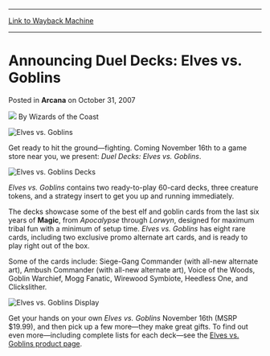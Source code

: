 
---
[Link to Wayback Machine](https://web.archive.org/web/20220119095411/https://magic.wizards.com/en/articles/archive/arcana/announcing-duel-decks-elves-vs-goblins-2007-10-31)

[_metadata_:author]:- "Wizards of the Coast"
[_metadata_:description]:- "Get ready to hit the ground—fighting. Coming November 16th to a game store near you, we present: Duel Decks: Elves vs. Goblins. Elves vs. Goblins contains two ready-to-play 60-card decks, three creature tokens, and a strategy insert to get you up and running immediately.The decks showcase some of the best elf and goblin cards from the last six years of Magic, from Apocalypse"
[_metadata_:generator]:- "Drupal 7 (http://drupal.org)"
[_metadata_:node]:- "602736"
[_metadata_:publish_date]:- "2007-10-31"
[_metadata_:source]:- "div-main-content"
[_metadata_:title]:- "Announcing Duel Decks: Elves vs. Goblins"
[_metadata_:wayback_capture_timestamp]:- "2022-01-19 09:54:11"
[_metadata_:wayback_raw_url]:- "https://web.archive.org/web/20220119095411id_/https://magic.wizards.com/en/articles/archive/arcana/announcing-duel-decks-elves-vs-goblins-2007-10-31"
[_metadata_:wayback_url]:- "https://magic.wizards.com/en/articles/archive/arcana/announcing-duel-decks-elves-vs-goblins-2007-10-31"
---


Announcing Duel Decks: Elves vs. Goblins
========================================



 Posted in **Arcana**
 on October 31, 2007 






![](https://media.magic.wizards.com/styles/auth_small/public/images/person/wizards_author.jpg)
By Wizards of the Coast











![Elves vs. Goblins](https://media.magic.wizards.com/image_legacy_migration/magic/images/mtgcom/arcana1000/1452_EVG_logo.jpg)

Get ready to hit the ground—fighting. Coming November 16th to a game store near you, we present: *Duel Decks: Elves vs. Goblins*. 

![Elves vs. Goblins Decks](https://media.magic.wizards.com/image_legacy_migration/magic/images/mtgcom/arcana1000/1452_EVG_deck.jpg)

*Elves vs. Goblins* contains two ready-to-play 60-card decks, three creature tokens, and a strategy insert to get you up and running immediately.

The decks showcase some of the best elf and goblin cards from the last six years of **Magic**, from *Apocalypse* through *Lorwyn*, designed for maximum tribal fun with a minimum of setup time. *Elves vs. Goblins* has eight rare cards, including two exclusive promo alternate art cards, and is ready to play right out of the box.

Some of the cards include: Siege-Gang Commander (with all-new alternate art), Ambush Commander (with all-new alternate art), Voice of the Woods, Goblin Warchief, Mogg Fanatic, Wirewood Symbiote, Heedless One, and Clickslither.

![Elves vs. Goblins Display](https://media.magic.wizards.com/image_legacy_migration/magic/images/mtgcom/arcana1000/1452_EVG_deckdisplay.jpg)

Get your hands on your own *Elves vs. Goblins* November 16th (MSRP $19.99), and then pick up a few more—they make great gifts. To find out even more—including complete lists for each deck—see the [Elves vs. Goblins product page](http://archive.wizards.com/Magic/Magazine/Article.aspx?x=magic/expansion/elvesvsgoblins). 







